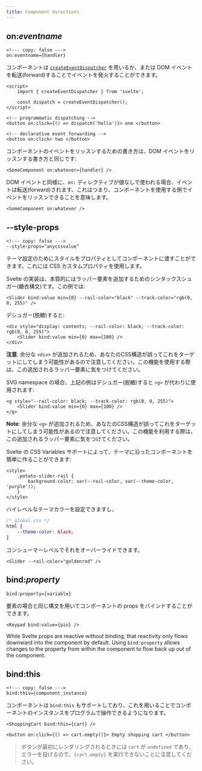 ```yaml
---
title: Component directives
---
```


## on:_eventname_

```svelte
<!--- copy: false --->
on:eventname={handler}
```

コンポーネントは [`createEventDispatcher`](/docs/svelte#createeventdispatcher) を用いるか、または DOM イベントを転送(forward)することでイベントを発火することができます。

```svelte
<script>
	import { createEventDispatcher } from 'svelte';

	const dispatch = createEventDispatcher();
</script>

<!-- programmatic dispatching -->
<button on:click={() => dispatch('hello')}> one </button>

<!-- declarative event forwarding -->
<button on:click> two </button>
```

コンポーネントのイベントをリッスンするための書き方は、DOM イベントをリッスンする書き方と同じです:

```svelte
<SomeComponent on:whatever={handler} />
```

DOM イベントと同様に、`on:` ディレクティブが値なしで使われる場合、イベントは転送(forward)されます、これはつまり、コンポーネントを使用する側でイベントをリッスンできることを意味します。

```svelte
<SomeComponent on:whatever />
```

## --style-props

```svelte
<!--- copy: false --->
--style-props="anycssvalue"
```

テーマ設定のためにスタイルをプロパティとしてコンポーネントに渡すことができます。これには CSS カスタムプロパティを使用します。

Svelte の実装は、本質的にはラッパー要素を追加するためのシンタックスシュガー(糖衣構文)です。この例では:

```svelte
<Slider bind:value min={0} --rail-color="black" --track-color="rgb(0, 0, 255)" />
```

デシュガー(脱糖)すると:

```svelte
<div style="display: contents; --rail-color: black; --track-color: rgb(0, 0, 255)">
	<Slider bind:value min={0} max={100} />
</div>
```

**注意**: 余分な `<div>` が追加されるため、あなたのCSS構造が誤ってこれをターゲットにしてしまう可能性があるので注意してください。この機能を使用する際は、この追加されるラッパー要素に気をつけてください。

SVG namespace の場合、上記の例はデシュガー(脱糖)すると `<g>` が代わりに使用されます:

```svelte
<g style="--rail-color: black; --track-color: rgb(0, 0, 255)">
	<Slider bind:value min={0} max={100} />
</g>
```

**Note**: 余分な `<g>` が追加されるため、あなたのCSS構造が誤ってこれをターゲットにしてしまう可能性があるので注意してください。この機能を利用する際は、この追加されるラッパー要素に気をつけてください。

Svelte の CSS Variables サポートによって、テーマに沿ったコンポーネントを簡単に作ることができます:

```svelte
<style>
	.potato-slider-rail {
		background-color: var(--rail-color, var(--theme-color, 'purple'));
	}
</style>
```

ハイレベルなテーマカラーを設定できますし、

```css
/* global.css */
html {
	--theme-color: black;
}
```

コンシューマーレベルでそれをオーバーライドできます。

```svelte
<Slider --rail-color="goldenrod" />
```

## bind:_property_

```svelte
bind:property={variable}
```

要素の場合と同じ構文を用いてコンポーネントの props をバインドすることができます。

```svelte
<Keypad bind:value={pin} />
```

While Svelte props are reactive without binding, that reactivity only flows downward into the component by default. Using `bind:property` allows changes to the property from within the component to flow back up out of the component.

## bind:this

```svelte
<!--- copy: false --->
bind:this={component_instance}
```

コンポーネントは `bind:this` もサポートしており、これを用いることでコンポーネントのインスタンスをプログラムで操作できるようになります。

```svelte
<ShoppingCart bind:this={cart} />

<button on:click={() => cart.empty()}> Empty shopping cart </button>
```

> ボタンが最初にレンダリングされるときには `cart` が `undefined` であり、エラーを投げるので、`{cart.empty}` を実行できないことに注意してください。
